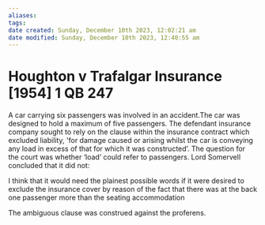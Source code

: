 ```yaml
---
aliases: 
tags: 
date created: Sunday, December 10th 2023, 12:02:21 am
date modified: Sunday, December 10th 2023, 12:40:55 am
---
```


# Houghton v Trafalgar Insurance [1954] 1 QB 247

A car carrying six passengers was involved in an accident.The car was designed to hold a maximum of five passengers. The defendant insurance company sought to rely on the clause within the insurance contract which excluded liability, 'for damage caused or arising whilst the car is conveying any load in excess of that for which it was constructed’. The question for the court was whether ‘load’ could refer to passengers. Lord Somervell concluded that it did not:

I think that it would need the plainest possible words if it were desired to exclude the insurance cover by reason of the fact that there was at the back one passenger more than the seating accommodation

The ambiguous clause was construed against the proferens.
